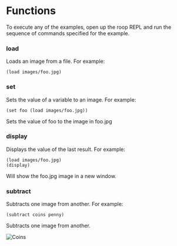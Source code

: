 Functions
=========

To execute any of the examples, open up the roop REPL and run the sequence of commands specified for the example.

### load
Loads an image from a file.
For example:
```
(load images/foo.jpg)
```

### set
Sets the value of a variable to an image. 
For example:
```
(set foo (load images/foo.jpg))
```
Sets the value of foo to the image in foo.jpg

### display
Displays the value of the last result. 
For example:
```
(load images/foo.jpg)
(display)
```
Will show the foo.jpg image in a new window.

### subtract
Subtracts one image from another. 
For example:
```
(subtract coins penny)
```
Subtracts one image from another.

![Coins](http://psamtani.net/pictures/subtraction.jpg)
